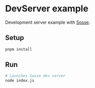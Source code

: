 # DevServer example

Development server example with [Sosse](https://github.com/sossejs/sosse).

## Setup

```sh
pnpm install
```

## Run

```sh
# Launches Sosse dev server
node index.js
```
